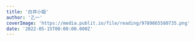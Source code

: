 ```yaml
---
title: '白井小姐'
author: '乙一'
coverImage: 'https://media.publit.io/file/reading/9789865580735.png'
date: '2022-05-15T00:00:00.000Z'
---
```


